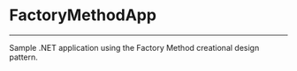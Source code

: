 # FactoryMethodApp
*****
Sample .NET application using the Factory Method 
creational design pattern.